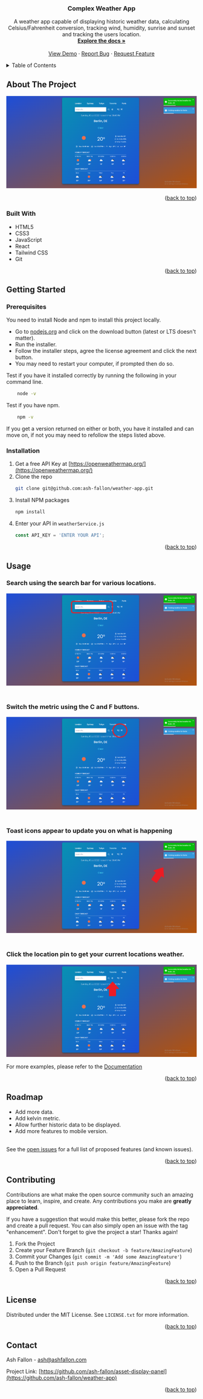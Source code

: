 <div id="top"></div>

<h3 align="center">Complex Weather App</h3>

  <p align="center">
    A weather app capable of displaying historic weather data, calculating Celsius/Fahrenheit conversion, tracking wind, humidity, sunrise and sunset and tracking the users location.
    <br />
    <a href="https://github.com/ash-fallon/asset-display-panel"><strong>Explore the docs »</strong></a>
    <br />
    <br />
    <a href="https://ashfallon-asset-display-panel.netlify.app/">View Demo</a>
    ·
    <a href="https://github.com/ash-fallon/asset-display-panel/issues">Report Bug</a>
    ·
    <a href="https://github.com/ash-fallon/asset-display-panel/issues">Request Feature</a>
  </p>
</div>

<!-- TABLE OF CONTENTS -->
<details>
  <summary>Table of Contents</summary>
  <ol>
    <li>
      <a href="#about-the-project">About The Project</a>
      <ul>
        <li><a href="#built-with">Built With</a></li>
      </ul>
    </li>
    <li>
      <a href="#getting-started">Getting Started</a>
      <ul>
        <li><a href="#prerequisites">Prerequisites</a></li>
        <li><a href="#installation">Installation</a></li>
      </ul>
    </li>
    <li><a href="#usage">Usage</a></li>
    <li><a href="#roadmap">Roadmap</a></li>
    <li><a href="#contributing">Contributing</a></li>
    <li><a href="#license">License</a></li>
    <li><a href="#contact">Contact</a></li>
    <li><a href="#acknowledgments">Acknowledgments</a></li>
  </ol>
</details>

<!-- ABOUT THE PROJECT -->

## About The Project

![Weather App Screen Shot](src/img/screenshot.png)

<p align="right">(<a href="#top">back to top</a>)</p>

### Built With

- HTML5
- CSS3
- JavaScript
- React
- Tailwind CSS
- Git

<p align="right">(<a href="#top">back to top</a>)</p>

<!-- GETTING STARTED -->

## Getting Started

### Prerequisites

You need to install Node and npm to install this project locally.

- Go to [nodejs.org](https://nodejs.org/en/) and click on the download button (latest or LTS doesn't matter).
- Run the installer.
- Follow the installer steps, agree the license agreement and click the next button.
- You may need to restart your computer, if prompted then do so.
  <br>

Test if you have it installed correctly by running the following in your command line.

```sh
    node -v
```

Test if you have npm.

```sh
    npm -v
```

If you get a version returned on either or both, you have it installed and can move on, if not you may need to refollow the steps listed above.

### Installation

1. Get a free API Key at [https://openweathermap.org/](https://openweathermap.org/)
2. Clone the repo
   ```sh
   git clone git@github.com:ash-fallon/weather-app.git
   ```
3. Install NPM packages
   ```sh
   npm install
   ```
4. Enter your API in `weatherService.js`
   ```js
   const API_KEY = 'ENTER YOUR API';
   ```

<p align="right">(<a href="#top">back to top</a>)</p>

<!-- USAGE EXAMPLES -->

## Usage

### Search using the search bar for various locations.

![Weather App Screen Shot](src/img/search.png)

### <br> Switch the metric using the C and F buttons.

![Weather App Screen Shot](src/img/cel-far.png)

### <br> Toast icons appear to update you on what is happening

![Weather App Screen Shot](src/img/toast.png)

### <br> Click the location pin to get your current locations weather.

![Weather App Screen Shot](src/img/location.png)

For more examples, please refer to the [Documentation](https://github.com/ash-fallon/asset-display-panel)

<p align="right">(<a href="#top">back to top</a>)</p>

<!-- ROADMAP -->

## Roadmap

- Add more data.
- Add kelvin metric.
- Allow further historic data to be displayed.
- Add more features to mobile version.

<br>See the [open issues](https://github.com/ash-fallon/weather-app/issues) for a full list of proposed features (and known issues).

<p align="right">(<a href="#top">back to top</a>)</p>

<!-- CONTRIBUTING -->

## Contributing

Contributions are what make the open source community such an amazing place to learn, inspire, and create. Any contributions you make are **greatly appreciated**.

If you have a suggestion that would make this better, please fork the repo and create a pull request. You can also simply open an issue with the tag "enhancement".
Don't forget to give the project a star! Thanks again!

1. Fork the Project
2. Create your Feature Branch (`git checkout -b feature/AmazingFeature`)
3. Commit your Changes (`git commit -m 'Add some AmazingFeature'`)
4. Push to the Branch (`git push origin feature/AmazingFeature`)
5. Open a Pull Request

<p align="right">(<a href="#top">back to top</a>)</p>

<!-- LICENSE -->

## License

Distributed under the MIT License. See `LICENSE.txt` for more information.

<p align="right">(<a href="#top">back to top</a>)</p>

<!-- CONTACT -->

## Contact

Ash Fallon - ash@ashfallon.com

Project Link: [https://github.com/ash-fallon/asset-display-panel](https://github.com/ash-fallon/weather-app)

<p align="right">(<a href="#top">back to top</a>)</p>

<!-- MARKDOWN LINKS & IMAGES -->
<!-- https://www.markdownguide.org/basic-syntax/#reference-style-links -->

[contributors-shield]: https://img.shields.io/github/contributors/github_username/repo_name.svg?style=for-the-badge
[contributors-url]: https://github.com/github_username/repo_name/graphs/contributors
[forks-shield]: https://img.shields.io/github/forks/github_username/repo_name.svg?style=for-the-badge
[forks-url]: https://github.com/github_username/repo_name/network/members
[stars-shield]: https://img.shields.io/github/stars/github_username/repo_name.svg?style=for-the-badge
[stars-url]: https://github.com/github_username/repo_name/stargazers
[issues-shield]: https://img.shields.io/github/issues/github_username/repo_name.svg?style=for-the-badge
[issues-url]: https://github.com/github_username/repo_name/issues
[license-shield]: https://img.shields.io/github/license/github_username/repo_name.svg?style=for-the-badge
[license-url]: https://github.com/github_username/repo_name/blob/master/LICENSE.txt
[linkedin-shield]: https://img.shields.io/badge/-LinkedIn-black.svg?style=for-the-badge&logo=linkedin&colorB=555
[linkedin-url]: https://linkedin.com/in/linkedin_username
[react.js]: https://img.shields.io/badge/React-20232A?style=for-the-badge&logo=react&logoColor=61DAFB
[react-url]: https://reactjs.org/
[tailwind.css]: src/img/tailwind.png
